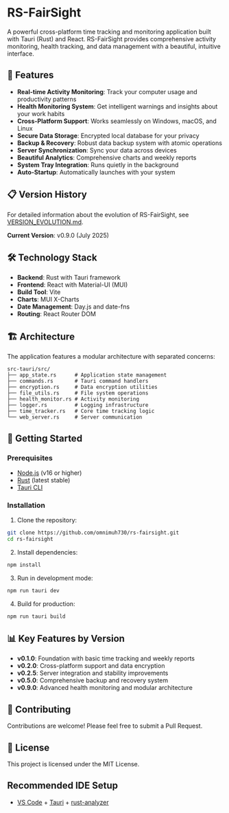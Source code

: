 # RS-FairSight

A powerful cross-platform time tracking and monitoring application built with Tauri (Rust) and React. RS-FairSight provides comprehensive activity monitoring, health tracking, and data management with a beautiful, intuitive interface.

## 🚀 Features

- **Real-time Activity Monitoring**: Track your computer usage and productivity patterns
- **Health Monitoring System**: Get intelligent warnings and insights about your work habits
- **Cross-Platform Support**: Works seamlessly on Windows, macOS, and Linux
- **Secure Data Storage**: Encrypted local database for your privacy
- **Backup & Recovery**: Robust data backup system with atomic operations
- **Server Synchronization**: Sync your data across devices
- **Beautiful Analytics**: Comprehensive charts and weekly reports
- **System Tray Integration**: Runs quietly in the background
- **Auto-Startup**: Automatically launches with your system

## 📋 Version History

For detailed information about the evolution of RS-FairSight, see [VERSION_EVOLUTION.md](./VERSION_EVOLUTION.md).

**Current Version**: v0.9.0 (July 2025)

## 🛠 Technology Stack

- **Backend**: Rust with Tauri framework
- **Frontend**: React with Material-UI (MUI)
- **Build Tool**: Vite
- **Charts**: MUI X-Charts
- **Date Management**: Day.js and date-fns
- **Routing**: React Router DOM

## 🏗 Architecture

The application features a modular architecture with separated concerns:

```
src-tauri/src/
├── app_state.rs      # Application state management
├── commands.rs       # Tauri command handlers  
├── encryption.rs     # Data encryption utilities
├── file_utils.rs     # File system operations
├── health_monitor.rs # Activity monitoring
├── logger.rs         # Logging infrastructure
├── time_tracker.rs   # Core time tracking logic
└── web_server.rs     # Server communication
```

## 🚀 Getting Started

### Prerequisites

- [Node.js](https://nodejs.org/) (v16 or higher)
- [Rust](https://rustup.rs/) (latest stable)
- [Tauri CLI](https://tauri.app/v1/guides/getting-started/prerequisites)

### Installation

1. Clone the repository:
```bash
git clone https://github.com/omnimuh730/rs-fairsight.git
cd rs-fairsight
```

2. Install dependencies:
```bash
npm install
```

3. Run in development mode:
```bash
npm run tauri dev
```

4. Build for production:
```bash
npm run tauri build
```

## 📊 Key Features by Version

- **v0.1.0**: Foundation with basic time tracking and weekly reports
- **v0.2.0**: Cross-platform support and data encryption
- **v0.2.5**: Server integration and stability improvements
- **v0.5.0**: Comprehensive backup and recovery system
- **v0.9.0**: Advanced health monitoring and modular architecture

## 🤝 Contributing

Contributions are welcome! Please feel free to submit a Pull Request.

## 📄 License

This project is licensed under the MIT License.

## Recommended IDE Setup

- [VS Code](https://code.visualstudio.com/) + [Tauri](https://marketplace.visualstudio.com/items?itemName=tauri-apps.tauri-vscode) + [rust-analyzer](https://marketplace.visualstudio.com/items?itemName=rust-lang.rust-analyzer)

